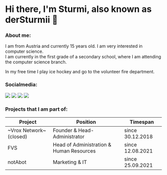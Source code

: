# Hi there, I'm Sturmi, also known as derSturmii 👋

### About me:
I am from Austria and currently 15 years old. I am very interested in computer science. \
I am currently in the first grade of a secondary school, where I am attending the computer science branch.

In my free time I play ice hockey and go to the volunteer fire department.

### Socialmedia:

[<img src="https://img.shields.io/badge/sturmi.%232011-7289DA.svg?&style=for-the-badge&logo=discord&logoColor=white"/>][sturmidiscord]
[<img src="https://img.shields.io/badge/DerSturmii-1DA1F2.svg?&style=for-the-badge&logo=twitter&logoColor=white"/>][sturmitwitter]
[<img src="https://img.shields.io/badge/der.sturmii-E4405F.svg?&style=for-the-badge&logo=instagram&logoColor=white"/>][sturmiinstagram]
[<img src="https://img.shields.io/badge/× Sturmii ×-000000.svg?&style=for-the-badge&logo=steam&logoColor=white"/>][sturmisteam]

### Projects that I am part of:
| Project | Position | Timespan |
|---------|----------|----------|
| ~Vrox Network~ (closed) | Founder & Head-Administrator | since 30.12.2018 |
| FVS | Head of Administration & Human Resources | since 12.08.2021 |
| notAbot | Marketing & IT | since 25.09.2021 | 

[sturmidiscord]: https://discord.com/users/231878626226864128
[sturmitwitter]: https://twitter.com/DerSturmii
[sturmiinstagram]: https://instagram.com/der.sturmii
[sturmisteam]: https://steamcommunity.com/profiles/76561198347047530/
